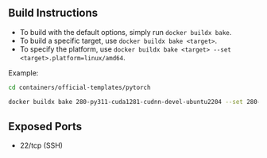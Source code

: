 ## Build Instructions

- To build with the default options, simply run `docker buildx bake`.
- To build a specific target, use `docker buildx bake <target>`.
- To specify the platform, use `docker buildx bake <target> --set <target>.platform=linux/amd64`.

Example:

```bash
cd containers/official-templates/pytorch

docker buildx bake 280-py311-cuda1281-cudnn-devel-ubuntu2204 --set 280-py311-cuda1281-cudnn-devel-ubuntu2204.platform=linux/amd64
```

## Exposed Ports

- 22/tcp (SSH)

